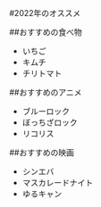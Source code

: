 #2022年のオススメ

##おすすめの食べ物
 - いちご
 - キムチ
 - チリトマト
 
##おすすめのアニメ
 - ブルーロック
 - ぼっちざロック
 - リコリス
 
##おすすめの映画
 - シンエバ
 - マスカレードナイト
 - ゆるキャン